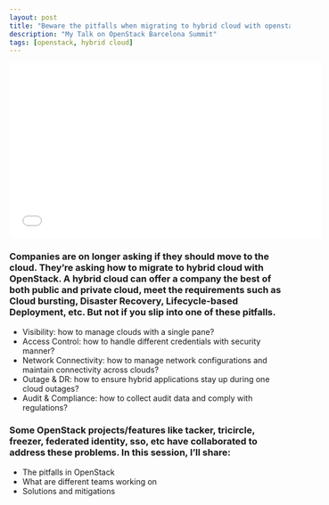 ```yaml
---
layout: post
title: "Beware the pitfalls when migrating to hybrid cloud with openstack"
description: "My Talk on OpenStack Barcelona Summit"
tags: [openstack, hybrid cloud]
---
```


<iframe width="560" height="315" src="//www.youtube.com/embed/rMb5jhnCgoo" frameborder="0"> </iframe>

### Companies are on longer asking if they should move to the cloud. They’re asking how to migrate to hybrid cloud with OpenStack. A hybrid cloud can offer a company the best of both public and private cloud, meet the requirements such as Cloud bursting, Disaster Recovery, Lifecycle-based Deployment, etc. But not if you slip into one of these pitfalls.

* Visibility: how to manage clouds with a single pane?
* Access Control: how to handle different credentials with security manner?
* Network Connectivity: how to manage network configurations and maintain connectivity across clouds?
* Outage & DR: how to ensure hybrid applications stay up during one cloud outages?
* Audit & Compliance: how to collect audit data and comply with regulations?

### Some OpenStack projects/features like tacker, tricircle, freezer, federated identity, sso, etc have collaborated to address these problems. In this session, I’ll share:

* The pitfalls in OpenStack
* What are different teams working on
* Solutions and mitigations
